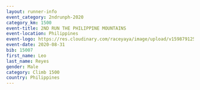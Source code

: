 ```yaml
--- 
layout: runner-info 
event_category: 2ndrunph-2020 
category_km: 1500 
event-title: 2ND RUN THE PHILIPPINE MOUNTAINS 
event-location: Philippines 
event-logo: https://res.cloudinary.com/raceyaya/image/upload/v1598791251/2nd_RUPM_ddesij.jpg
event-date: 2020-08-31 
bib: 15007
first_name: Leo
last_name: Reyes
gender: Male
category: Climb 1500
country: Philippines
--- 
```

